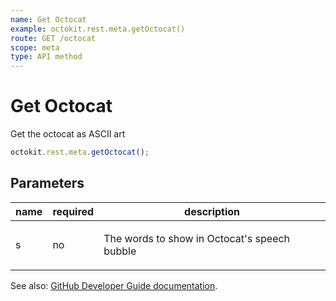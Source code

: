 ```yaml
---
name: Get Octocat
example: octokit.rest.meta.getOctocat()
route: GET /octocat
scope: meta
type: API method
---
```


# Get Octocat

Get the octocat as ASCII art

```js
octokit.rest.meta.getOctocat();
```

## Parameters

<table>
  <thead>
    <tr>
      <th>name</th>
      <th>required</th>
      <th>description</th>
    </tr>
  </thead>
  <tbody>
    <tr><td>s</td><td>no</td><td>

The words to show in Octocat's speech bubble

</td></tr>
  </tbody>
</table>

See also: [GitHub Developer Guide documentation](https://docs.github.com/rest/meta/meta#get-octocat).
